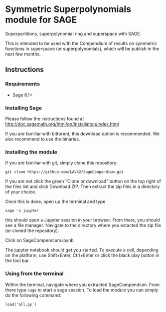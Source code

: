 # Symmetric Superpolynomials module for SAGE
Superpartitions, superpolynomial ring and superspace with SAGE.

This is intended to be used with the Compendium of results on symmetric functions in superspace (or superpolynomials), which will be publish in the next few months.

## Instructions
### Requirements
- Sage 8.1+

### Installing Sage
Please follow the instructions found at
http://doc.sagemath.org/html/en/installation/index.html

If you are familiar with bittorent, this download option is recommended. We also recommend to use the binaries.

### Installing the module
If you are familiar with git, simply clone this repository:

`git clone https://github.com/LAV42/SageCompendium.git`

If you are not click the green "Clone or download" button on the top right of the files list and click Download ZIP.
Then extract the zip files in a directory of your choice.

Once this is done, open up the terminal and type

`sage -n jupyter`

this should open a Jupyter session in your browser. From there, you should see a file manager.
Navigate to the directory where you extacted the zip file (or cloned the repository).

Click on SageCompendium.ipynb

The jupyter notebook should get you started. To execute a cell, depending on the platform, use Shift+Enter, Ctrl+Enter or click the black play button in the tool bar.

### Using from the terminal
Within the terminal, navigate where you extracted SageCompendium. From there type `sage` to start a sage session. To load the module you can simply do the following command:

`load('all.py')`
